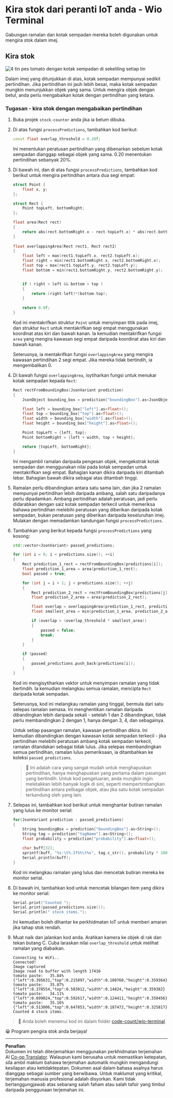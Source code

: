 <!--
CO_OP_TRANSLATOR_METADATA:
{
  "original_hash": "0b2ae20b0fc8e73c9598dea937cac038",
  "translation_date": "2025-08-27T20:44:00+00:00",
  "source_file": "5-retail/lessons/2-check-stock-device/wio-terminal-count-stock.md",
  "language_code": "ms"
}
-->
# Kira stok dari peranti IoT anda - Wio Terminal

Gabungan ramalan dan kotak sempadan mereka boleh digunakan untuk mengira stok dalam imej.

## Kira stok

![4 tin pes tomato dengan kotak sempadan di sekeliling setiap tin](../../../../../translated_images/rpi-stock-with-bounding-boxes.b5540e2ecb7cd49f1271828d3be412671d950e87625c5597ea97c90f11e01097.ms.jpg)

Dalam imej yang ditunjukkan di atas, kotak sempadan mempunyai sedikit pertindihan. Jika pertindihan ini jauh lebih besar, maka kotak sempadan mungkin menunjukkan objek yang sama. Untuk mengira objek dengan betul, anda perlu mengabaikan kotak dengan pertindihan yang ketara.

### Tugasan - kira stok dengan mengabaikan pertindihan

1. Buka projek `stock-counter` anda jika ia belum dibuka.

1. Di atas fungsi `processPredictions`, tambahkan kod berikut:

    ```cpp
    const float overlap_threshold = 0.20f;
    ```

    Ini menentukan peratusan pertindihan yang dibenarkan sebelum kotak sempadan dianggap sebagai objek yang sama. 0.20 menentukan pertindihan sebanyak 20%.

1. Di bawah ini, dan di atas fungsi `processPredictions`, tambahkan kod berikut untuk mengira pertindihan antara dua segi empat:

    ```cpp
    struct Point {
        float x, y;
    };

    struct Rect {
        Point topLeft, bottomRight;
    };

    float area(Rect rect)
    {
        return abs(rect.bottomRight.x - rect.topLeft.x) * abs(rect.bottomRight.y - rect.topLeft.y);
    }
     
    float overlappingArea(Rect rect1, Rect rect2)
    {
        float left = max(rect1.topLeft.x, rect2.topLeft.x);
        float right = min(rect1.bottomRight.x, rect2.bottomRight.x);
        float top = max(rect1.topLeft.y, rect2.topLeft.y);
        float bottom = min(rect1.bottomRight.y, rect2.bottomRight.y);
    
    
        if ( right > left && bottom > top )
        {
            return (right-left)*(bottom-top);
        }
        
        return 0.0f;
    }
    ```

    Kod ini mentakrifkan struktur `Point` untuk menyimpan titik pada imej, dan struktur `Rect` untuk mentakrifkan segi empat menggunakan koordinat atas kiri dan bawah kanan. Ia kemudian mentakrifkan fungsi `area` yang mengira kawasan segi empat daripada koordinat atas kiri dan bawah kanan.

    Seterusnya, ia mentakrifkan fungsi `overlappingArea` yang mengira kawasan pertindihan 2 segi empat. Jika mereka tidak bertindih, ia mengembalikan 0.

1. Di bawah fungsi `overlappingArea`, isytiharkan fungsi untuk menukar kotak sempadan kepada `Rect`:

    ```cpp
    Rect rectFromBoundingBox(JsonVariant prediction)
    {
        JsonObject bounding_box = prediction["boundingBox"].as<JsonObject>();
    
        float left = bounding_box["left"].as<float>();
        float top = bounding_box["top"].as<float>();
        float width = bounding_box["width"].as<float>();
        float height = bounding_box["height"].as<float>();
    
        Point topLeft = {left, top};
        Point bottomRight = {left + width, top + height};
    
        return {topLeft, bottomRight};
    }
    ```

    Ini mengambil ramalan daripada pengesan objek, mengekstrak kotak sempadan dan menggunakan nilai pada kotak sempadan untuk mentakrifkan segi empat. Bahagian kanan dikira daripada kiri ditambah lebar. Bahagian bawah dikira sebagai atas ditambah tinggi.

1. Ramalan perlu dibandingkan antara satu sama lain, dan jika 2 ramalan mempunyai pertindihan lebih daripada ambang, salah satu daripadanya perlu dipadamkan. Ambang pertindihan adalah peratusan, jadi perlu didarabkan dengan saiz kotak sempadan terkecil untuk memeriksa bahawa pertindihan melebihi peratusan yang diberikan daripada kotak sempadan, bukan peratusan yang diberikan daripada keseluruhan imej. Mulakan dengan memadamkan kandungan fungsi `processPredictions`.

1. Tambahkan yang berikut kepada fungsi `processPredictions` yang kosong:

    ```cpp
    std::vector<JsonVariant> passed_predictions;

    for (int i = 0; i < predictions.size(); ++i)
    {
        Rect prediction_1_rect = rectFromBoundingBox(predictions[i]);
        float prediction_1_area = area(prediction_1_rect);
        bool passed = true;

        for (int j = i + 1; j < predictions.size(); ++j)
        {
            Rect prediction_2_rect = rectFromBoundingBox(predictions[j]);
            float prediction_2_area = area(prediction_2_rect);

            float overlap = overlappingArea(prediction_1_rect, prediction_2_rect);
            float smallest_area = min(prediction_1_area, prediction_2_area);

            if (overlap > (overlap_threshold * smallest_area))
            {
                passed = false;
                break;
            }
        }

        if (passed)
        {
            passed_predictions.push_back(predictions[i]);
        }
    }
    ```

    Kod ini mengisytiharkan vektor untuk menyimpan ramalan yang tidak bertindih. Ia kemudian melangkau semua ramalan, mencipta `Rect` daripada kotak sempadan.

    Seterusnya, kod ini melangkau ramalan yang tinggal, bermula dari satu selepas ramalan semasa. Ini menghentikan ramalan daripada dibandingkan lebih daripada sekali - setelah 1 dan 2 dibandingkan, tidak perlu membandingkan 2 dengan 1, hanya dengan 3, 4, dan sebagainya.

    Untuk setiap pasangan ramalan, kawasan pertindihan dikira. Ini kemudian dibandingkan dengan kawasan kotak sempadan terkecil - jika pertindihan melebihi peratusan ambang kotak sempadan terkecil, ramalan ditandakan sebagai tidak lulus. Jika selepas membandingkan semua pertindihan, ramalan lulus pemeriksaan, ia ditambahkan ke koleksi `passed_predictions`.

    > 💁 Ini adalah cara yang sangat mudah untuk menghapuskan pertindihan, hanya menghapuskan yang pertama dalam pasangan yang bertindih. Untuk kod pengeluaran, anda mungkin ingin meletakkan lebih banyak logik di sini, seperti mempertimbangkan pertindihan antara pelbagai objek, atau jika satu kotak sempadan terkandung oleh yang lain.

1. Selepas ini, tambahkan kod berikut untuk menghantar butiran ramalan yang lulus ke monitor serial:

    ```cpp
    for(JsonVariant prediction : passed_predictions)
    {
        String boundingBox = prediction["boundingBox"].as<String>();
        String tag = prediction["tagName"].as<String>();
        float probability = prediction["probability"].as<float>();

        char buff[32];
        sprintf(buff, "%s:\t%.2f%%\t%s", tag.c_str(), probability * 100.0, boundingBox.c_str());
        Serial.println(buff);
    }
    ```

    Kod ini melangkau ramalan yang lulus dan mencetak butiran mereka ke monitor serial.

1. Di bawah ini, tambahkan kod untuk mencetak bilangan item yang dikira ke monitor serial:

    ```cpp
    Serial.print("Counted ");
    Serial.print(passed_predictions.size());
    Serial.println(" stock items.");
    ```

    Ini kemudian boleh dihantar ke perkhidmatan IoT untuk memberi amaran jika tahap stok rendah.

1. Muat naik dan jalankan kod anda. Arahkan kamera ke objek di rak dan tekan butang C. Cuba laraskan nilai `overlap_threshold` untuk melihat ramalan yang diabaikan.

    ```output
    Connecting to WiFi..
    Connected!
    Image captured
    Image read to buffer with length 17416
    tomato paste:   35.84%  {"left":0.395631,"top":0.215897,"width":0.180768,"height":0.359364}
    tomato paste:   35.87%  {"left":0.378554,"top":0.583012,"width":0.14824,"height":0.359382}
    tomato paste:   34.11%  {"left":0.699024,"top":0.592617,"width":0.124411,"height":0.350456}
    tomato paste:   35.16%  {"left":0.513006,"top":0.647853,"width":0.187472,"height":0.325817}
    Counted 4 stock items.
    ```

> 💁 Anda boleh menemui kod ini dalam folder [code-count/wio-terminal](../../../../../5-retail/lessons/2-check-stock-device/code-count/wio-terminal).

😀 Program pengira stok anda berjaya!

---

**Penafian**:  
Dokumen ini telah diterjemahkan menggunakan perkhidmatan terjemahan AI [Co-op Translator](https://github.com/Azure/co-op-translator). Walaupun kami berusaha untuk memastikan ketepatan, sila ambil maklum bahawa terjemahan automatik mungkin mengandungi kesilapan atau ketidaktepatan. Dokumen asal dalam bahasa asalnya harus dianggap sebagai sumber yang berwibawa. Untuk maklumat yang kritikal, terjemahan manusia profesional adalah disyorkan. Kami tidak bertanggungjawab atas sebarang salah faham atau salah tafsir yang timbul daripada penggunaan terjemahan ini.
